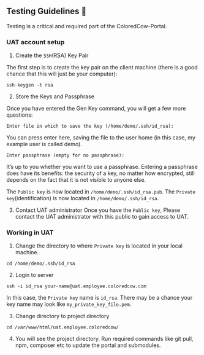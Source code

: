 ## Testing Guidelines :mag_right:
Testing is a critical and required part of the ColoredCow-Portal.

### UAT account setup
1. Create the `SSH`(RSA) Key Pair

The first step is to create the key pair on the client machine (there is a good chance that this will just be your computer):
```
ssh-keygen -t rsa
```
2. Store the Keys and Passphrase

Once you have entered the Gen Key command, you will get a few more questions:
```
Enter file in which to save the key (/home/demo/.ssh/id_rsa):
```
You can press enter here, saving the file to the user home (in this case, my example user is called demo).
```
Enter passphrase (empty for no passphrase):
```
It’s up to you whether you want to use a passphrase. Entering a passphrase does have its benefits: the security of a key, no matter how encrypted, still depends on the fact that it is not visible to anyone else.

The `Public key` is now located in ```/home/demo/.ssh/id_rsa.pub```. The `Private key`(identification) is now located in ```/home/demo/.ssh/id_rsa```.

3. Contact UAT administrator
Once you have the `Public key`, Please contact the UAT administrator with this public to gain access to UAT.

### Working in UAT
1. Change the directory to where `Private key` is located in your local machine.
```
cd /home/demo/.ssh/id_rsa
```
2. Login to server
```
ssh -i id_rsa your-name@uat.employee.coloredcow.com
```
In this case, the `Private key` name is ```id_rsa```. There may be a chance your key name may look like ```my_private_key_file.pem```.

3. Change directory to project directory
```
cd /var/www/html/uat.employee.coloredcow/
```
4. You will see the project directory. Run required commands like git pull, npm, composer etc to update the portal and submodules.